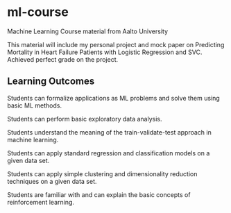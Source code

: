 # ml-course
Machine Learning Course material from Aalto University

This material will include my personal project and mock paper on Predicting Mortality in Heart Failure Patients with Logistic Regression and SVC.
Achieved perfect grade on the project.

## Learning Outcomes

Students can formalize applications as ML problems and solve them using basic ML methods.

Students can perform basic exploratory data analysis.

Students understand the meaning of the train-validate-test approach in machine learning.

Students can apply standard regression and classification models on a given data set.

Students can apply simple clustering and dimensionality reduction techniques on a given data set.

Students are familiar with and can explain the basic concepts of reinforcement learning.
